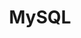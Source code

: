 ---
layout: default
title: MySQL
nav_order: 3
has_children: true
parent: Datastore
permalink: /docs/datastore/elasticsearch
---